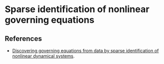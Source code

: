 # Sparse identification of nonlinear governing equations

## References

- [Discovering governing equations from data by sparse identification of nonlinear dynamical systems](https://www.pnas.org/content/113/15/3932).
